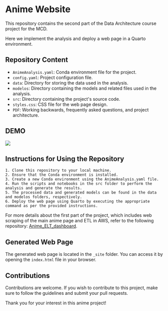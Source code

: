 # Anime Website


This repository contains the second part of the Data Architecture course project for the MCD.

Here we implement the analysis and deploy a web page in a Quarto environment.

## Repository Content

- `AnimeAnalysis.yaml`: Conda environment file for the project.
- `config.yaml`: Project configuration file.
- `data`: Directory for storing the data used in the analysis.
- `modelos`: Directory containing the models and related files used in the analysis.
- `src`: Directory containing the project's source code.
- `styles.css`: CSS file for the web page design.
- `PDF`: Working backwards, frequently asked questions, and project architecture.

## DEMO

![](https://github.com/JuanPalms/AnimeWebsite/blob/main/GIF_anime.gif)


## Instructions for Using the Repository

    1. Clone this repository to your local machine.
    2. Ensure that the Conda environment is installed.
    3. Create a new Conda environment using the AnimeAnalysis.yaml file.
    4. Run the scripts and notebooks in the src folder to perform the analysis and generate the results.
    5. The processed data and generated models can be found in the data and modelos folders, respectively.
    6. Deploy the web page using Quarto by executing the appropriate command as per the provided instructions.

For more details about the first part of the project, which includes web scraping of the main anime page and ETL in AWS, refer to the following repository: [Anime_ELT_dashboard](https://github.com/JuanPalms/Anime_ELT_dashboard).


## Generated Web Page

The generated web page is located in the `_site` folder. You can access it by opening the `index.html` file in your browser.

## Contributions

Contributions are welcome. If you wish to contribute to this project, make sure to follow the guidelines and submit your pull requests.

Thank you for your interest in this anime project!

